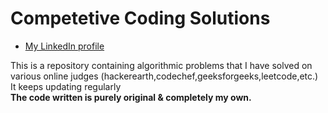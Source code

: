 # Competetive Coding Solutions
* [My LinkedIn profile](https://linkedin.com/in/humaid-kidwai-aa6aab14a/)

This is a repository containing algorithmic problems that I have solved on various online judges (hackerearth,codechef,geeksforgeeks,leetcode,etc.)
It keeps updating regularly
<br/>
**The code written is purely original & completely my own.**
